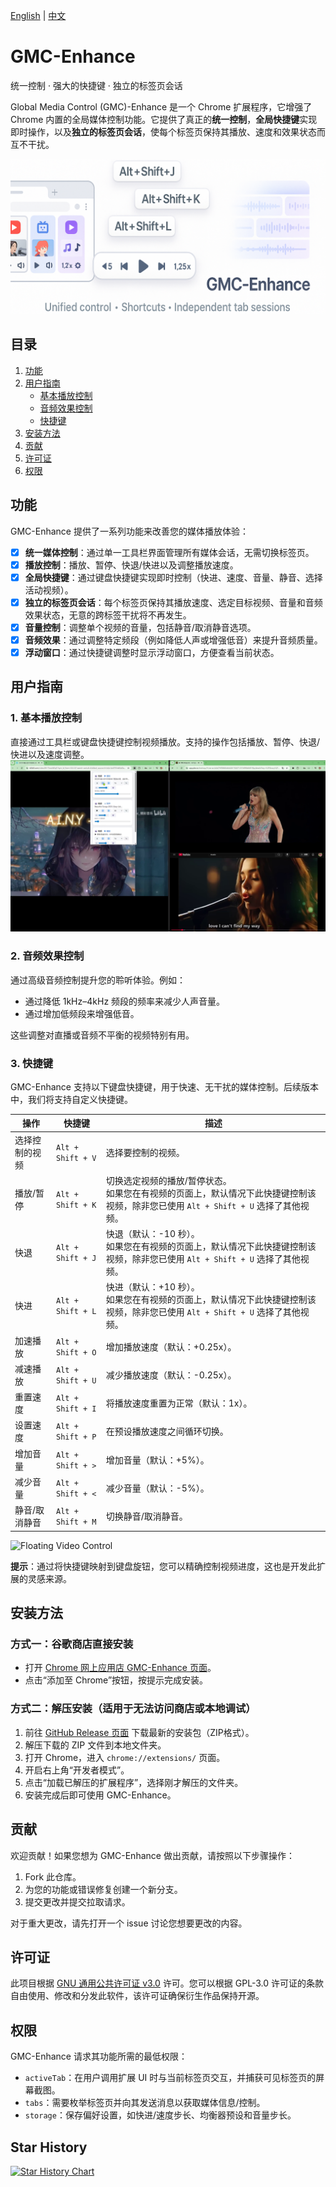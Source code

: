 [English](README_en.md) | [中文](README.md)

# GMC-Enhance

统一控制 · 强大的快捷键 · 独立的标签页会话

Global Media Control (GMC)-Enhance 是一个 Chrome 扩展程序，它增强了 Chrome 内置的全局媒体控制功能。它提供了真正的**统一控制**，**全局快捷键**实现即时操作，以及**独立的标签页会话**，使每个标签页保持其播放、速度和效果状态而互不干扰。

![Logo](docs/imgs/banner.png)

## 目录

1. [功能](#功能)
2. [用户指南](#用户指南)
   - [基本播放控制](#1-基本播放控制)
   - [音频效果控制](#2-音频效果控制)
   - [快捷键](#3-快捷键)
3. [安装方法](#安装方法)
4. [贡献](#贡献)
5. [许可证](#许可证)
6. [权限](#权限)


## 功能

GMC-Enhance 提供了一系列功能来改善您的媒体播放体验：

- [x] **统一媒体控制**：通过单一工具栏界面管理所有媒体会话，无需切换标签页。
- [x] **播放控制**：播放、暂停、快退/快进以及调整播放速度。
- [x] **全局快捷键**：通过键盘快捷键实现即时控制（快进、速度、音量、静音、选择活动视频）。
- [x] **独立的标签页会话**：每个标签页保持其播放速度、选定目标视频、音量和音频效果状态，无意的跨标签干扰将不再发生。
- [x] **音量控制**：调整单个视频的音量，包括静音/取消静音选项。
- [x] **音频效果**：通过调整特定频段（例如降低人声或增强低音）来提升音频质量。
- [x] **浮动窗口**：通过快捷键调整时显示浮动窗口，方便查看当前状态。

## 用户指南

### 1. 基本播放控制

直接通过工具栏或键盘快捷键控制视频播放。支持的操作包括播放、暂停、快退/快进以及速度调整。
![Popup Page](docs/imgs/popup-page.png)

### 2. 音频效果控制

通过高级音频控制提升您的聆听体验。例如：

- 通过降低 1kHz–4kHz 频段的频率来减少人声音量。
- 通过增加低频段来增强低音。

这些调整对直播或音频不平衡的视频特别有用。

### 3. 快捷键

GMC-Enhance 支持以下键盘快捷键，用于快速、无干扰的媒体控制。后续版本中，我们将支持自定义快捷键。

| 操作                  | 快捷键              | 描述                                                                                                      |
|-----------------------|---------------------|-----------------------------------------------------------------------------------------------------------|
| 选择控制的视频        | `Alt + Shift + V`   | 选择要控制的视频。                                                                                       |
| 播放/暂停             | `Alt + Shift + K`   | 切换选定视频的播放/暂停状态。<br>如果您在有视频的页面上，默认情况下此快捷键控制该视频，除非您已使用 `Alt + Shift + U` 选择了其他视频。 |
| 快退                  | `Alt + Shift + J`   | 快退（默认：-10 秒）。<br>如果您在有视频的页面上，默认情况下此快捷键控制该视频，除非您已使用 `Alt + Shift + U` 选择了其他视频。      |
| 快进                  | `Alt + Shift + L`   | 快进（默认：+10 秒）。<br>如果您在有视频的页面上，默认情况下此快捷键控制该视频，除非您已使用 `Alt + Shift + U` 选择了其他视频。       |
| 加速播放              | `Alt + Shift + O`   | 增加播放速度（默认：+0.25x）。                                                                           |
| 减速播放              | `Alt + Shift + U`   | 减少播放速度（默认：-0.25x）。                                                                           |
| 重置速度              | `Alt + Shift + I`   | 将播放速度重置为正常（默认：1x）。                                                                        |
| 设置速度              | `Alt + Shift + P`   | 在预设播放速度之间循环切换。                                                                             |
| 增加音量              | `Alt + Shift + >`   | 增加音量（默认：+5%）。                                                                                  |
| 减少音量              | `Alt + Shift + <`   | 减少音量（默认：-5%）。                                                                                  |
| 静音/取消静音         | `Alt + Shift + M`   | 切换静音/取消静音。                                                                                       |

![Floating Video Control](docs/imgs/video_float_card.gif)

**提示**：通过将快捷键映射到键盘旋钮，您可以精确控制视频进度，这也是开发此扩展的灵感来源。

## 安装方法

### 方式一：谷歌商店直接安装

- 打开 [Chrome 网上应用店 GMC-Enhance 页面](https://chromewebstore.google.com/detail/kibmlbbigjmpmfjpcjhlmimehchnamgi?utm_source=item-share-cb)。
- 点击“添加至 Chrome”按钮，按提示完成安装。

### 方式二：解压安装（适用于无法访问商店或本地调试）

1. 前往 [GitHub Release 页面](https://github.com/ZepengW/GMC-Enhance/releases) 下载最新的安装包（ZIP格式）。
2. 解压下载的 ZIP 文件到本地文件夹。
3. 打开 Chrome，进入 `chrome://extensions/` 页面。
4. 开启右上角“开发者模式”。
5. 点击“加载已解压的扩展程序”，选择刚才解压的文件夹。
6. 安装完成后即可使用 GMC-Enhance。

## 贡献

欢迎贡献！如果您想为 GMC-Enhance 做出贡献，请按照以下步骤操作：

1. Fork 此仓库。
2. 为您的功能或错误修复创建一个新分支。
3. 提交更改并提交拉取请求。

对于重大更改，请先打开一个 issue 讨论您想要更改的内容。

## 许可证

此项目根据 [GNU 通用公共许可证 v3.0](https://www.gnu.org/licenses/gpl-3.0.en.html) 许可。您可以根据 GPL-3.0 许可证的条款自由使用、修改和分发此软件，该许可证确保衍生作品保持开源。

## 权限

GMC-Enhance 请求其功能所需的最低权限：

- `activeTab`：在用户调用扩展 UI 时与当前标签页交互，并捕获可见标签页的屏幕截图。
- `tabs`：需要枚举标签页并向其发送消息以获取媒体信息/控制。
- `storage`：保存偏好设置，如快进/速度步长、均衡器预设和音量步长。

## Star History

[![Star History Chart](https://api.star-history.com/svg?repos=ZepengW/GMC-Enhance&type=Timeline)](https://www.star-history.com/#ZepengW/GMC-Enhance&Timeline)
